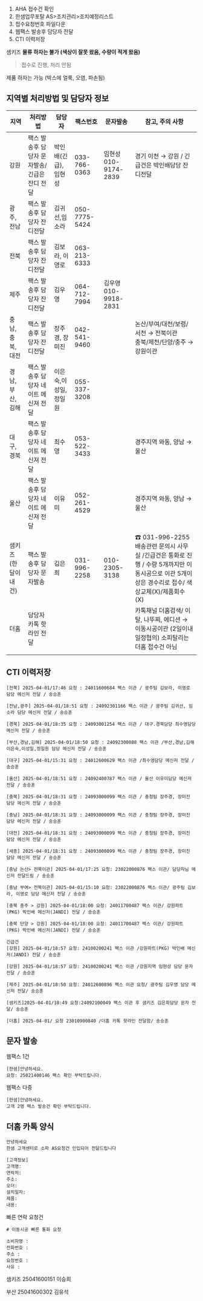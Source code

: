 1. AHA 접수건 확인
2. 한샘업무포탈 AS>조치관리>조치예정리스트
3. 접수요청번호 파일다운
4. 웹팩스 발송후 담당자 전달
5. CTI 이력저장

샘키즈
**물류 하자는 불가 (색상이 잘못 왔음, 수량이 적게 왔음)**
> 접수로 진행, 처리 안됨

제품 하자는 가능 (박스에 얼룩, 오염, 파손됨)

## 지역별 처리방법 및 담당자 정보
| 지역         | 처리방법                       | 담당자          | 팩스번호          | 문자발송              | 참고, 주의 사항                                                                                    |
| ---------- | -------------------------- | ------------ | ------------- | ----------------- | -------------------------------------------------------------------------------------------- |
| 강원         | 팩스 발송후 담당자 문자발송/ 긴급은 잔디 전달 | 박인배(긴급), 임현성 | 033-766-0363  | 임현성 010-9174-2839 | 경기 이천 → 강원 / 긴급건은 박인배담당 잔디전달                                                                 |
| 광주,전남      | 팩스 발송후 담당자 잔디전달            | 김귀선,임소라      | 050-7775-5424 |                   |                                                                                              |
| 전북         | 팩스 발송후 담당자 잔디전달            | 김보라, 이영로     | 063-213-6333  |                   |                                                                                              |
| 제주         | 팩스 발송후 담당자 잔디전달            | 김우영          | 064-712-7994  | 김우영 010-9918-2831 |                                                                                              |
| 충남,충북,대전   | 팩스 발송후 담당자 잔디전달            | 장주경, 장미진     | 042-541-9460  |                   | 논산/부여/대천/보령/서천 → 전북이관<br/>충북/제천/단양/충주 → 강원이관                                                 |
| 경남,부산,김해   | 팩스 발송후 담당자 네이트 메신져 전달      | 이은숙,이성일,정일원  | 055-337-3208  |                   |                                                                                              |
| 대구,경북      | 팩스 발송후 담당자 네이트 메신져 전달      | 최수영          | 053-522-3433  |                   | 경주지역 와동, 양남 → 울산                                                                             |
| 울산         | 팩스 발송후 담당자 네이트 메신져 전달      | 이유미          | 052-261-4529  |                   | 경주지역 와동, 양남 → 울산                                                                             |
| 샘키즈(한달이내건) | 팩스 발송후 담당자 문자발송            | 김은희          | 031-996-2258  | 010-2305-3138     | ☎ 031-996-2255 배송관련 문의시 사무실 /긴급건은 통화로 진행 / 수량 5개까지만 이동시공으로 이관 5개이상은 경수리로 접수/ 색상교체(X)/제품회수(X) |
| 더홈         | 담당자 카톡 핫라인 전달              |              |               |                   | 카톡채널  더홈검색/ 이탈, 나뚜찌, 에디션 → 이동시공이관 (2일이내 일정협의) 소피탈리는 더홈 접수건 아님                                |
|            |                            |              |               |                   |                                                                                              |

## CTI 이력저장

```
[전북] 2025-04-01/17:46 요청 : 24011600684 팩스 이관 / 광주팀 김보라, 이영로 담당 메신저 전달 / 송승훈
```
```
[전남,광주] 2025-04-01/18:51 요청 : 24092301166 팩스 이관 / 광주팀 김귀선, 임소라 담당 메신저 전달 / 송승훈
```
```
[경북] 2025-04-01/18:35 요청 : 24093001254 팩스 이관 / 대구.경북담당 최수영담당 메신저 전달 / 송승훈
```
```
[부산,경남,김해] 2025-04-01/18:50 요청 : 24092300088 팩스 이관 /부산,경남,김해 이은숙,이성일,정일원 담당 메신저 전달 / 송승훈
```
```
[대구] 2025-04-01/15:31 요청 : 24012600629 팩스 이관 /최수영담당 메신저 전달 / 송승훈
```
```
[울산] 2025-04-01/18:51 요청 : 24092400787 팩스 이관 / 울산 이유미담당 메신저 전달 / 송승훈
```
```
[충북] 2025-04-01/18:31 요청 : 24093000099 팩스 이관 / 충청팀 장주경, 장미진 담당 메신저 전달 / 송승훈
```
```
[충남] 2025-04-01/18:31 요청 : 24093000099 팩스 이관 / 충청팀 장주경, 장미진 담당 메신저 전달 / 송승훈
```
```
[대전] 2025-04-01/18:31 요청 : 24093000099 팩스 이관 / 충청팀 장주경, 장미진 담당 메신저 전달 / 송승훈
```
```
[세종] 2025-04-01/18:31 요청 : 24093000099 팩스 이관 / 충청팀 장주경, 장미진 담당 메신저 전달 / 송승훈
```
```
[충남 논산> 전북이관] 2025-04-01/17:25 요청: 23022000876 팩스 이관/ 담당자님 메신저 전달드림 / 송승훈
```
```
[충남 부여> 전북이관] 2025-04-01/15:10 요청: 23022000876 팩스 이관/ 광주팀 김보라, 이영로 담당 메신저 전달 / 송승훈
```
```
[충북 충주 > 강원] 2025-04-01/18:00 요청: 24011700487 팩스 이관/ 강원파트(PKG) 박인배 메신저(JANDI) 전달 / 송승훈
```
```
[충북 단양 > 강원] 2025-04-01/18:00 요청: 24011700487 팩스 이관/ 강원파트(PKG) 박인배 메신저(JANDI) 전달 / 송승훈
```
```
긴급건
[강원] 2025-04-01/18:57 요청: 24100200241 팩스 이관 /강원파트(PKG) 박인배 메신저(JANDI) 전달 / 송승훈
```
```
[강원] 2025-04-01/18:57 요청: 24100200241 팩스 이관 /강원지역 임현성 담당 문자 전달 / 송승훈
```
```
[제주] 2025-04-01/18:50 요청: 24012600896 팩스 이관 요청/ 광주팀 김우영 담당 메신저 전달/ 송승훈
```
```
[샘키즈]2025-04-01/18:49 요청:24092100049 팩스 이관 후 샘키즈 김은희담당 문자 전달/ 송승훈
```
```
[더홈] 2025-04-01/ 요청 23010900840 /더홈 카톡 핫라인 전달함/ 송승훈
```


## 문자 발송
웹팩스 1건
```
[한샘]안녕하세요. 
요청: 25021400146 팩스 확인 부탁드립니다.
```

웹팩스 다중
```
[한샘]안녕하세요. 
고객 2명 팩스 발송건 확인 부탁드립니다.
```

## 더홈 카톡 양식
```
안녕하세요
한샘 고객센터로 소파 AS요청건 인입되어 전달드립니다

[고객정보] 
고객명: 
연락처: 
주소: 
오더: 
설치일자: 
제품: 
내용: 
```

빠른 연락 요청건
```
# 이동시공 빠른 통화 요청

소비자명 : 
전화번호 : 
주소 : 
요청번호 : 
사유 : 
```


샘키즈 
25041600151 이승희

부산
25041600302 김유석